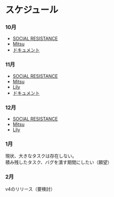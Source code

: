 # スケジュール

### 10月

- [SOCIAL RESISTANCE](https://github.com/uyupun/social-resistance/milestone/1)
- [Mitsu](https://github.com/uyupun/mitsu/milestone/1)
- [ドキュメント](https://github.com/uyupun/social-resistance-docs/milestone/1)

### 11月

- [SOCIAL RESISTANCE](https://github.com/uyupun/social-resistance/milestone/2)
- [Mitsu](https://github.com/uyupun/mitsu/milestone/2)
- [Lily](https://github.com/uyupun/lily/milestone/1)
- [ドキュメント](https://github.com/uyupun/social-resistance-docs/milestone/2)

### 12月

- [SOCIAL RESISTANCE](https://github.com/uyupun/social-resistance/milestone/4)
- [Mitsu](https://github.com/uyupun/mitsu/milestone/4)
- [Lily](https://github.com/uyupun/lily/milestone/2)

### 1月

現状、大きなタスクは存在しない。  
積み残したタスク、バグを潰す期間にしたい（願望）

### 2月

v4のリリース（要検討）
